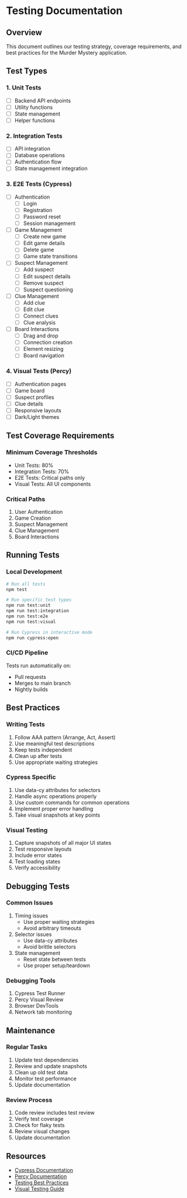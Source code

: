 # Testing Documentation

## Overview
This document outlines our testing strategy, coverage requirements, and best practices for the Murder Mystery application.

## Test Types

### 1. Unit Tests
- [ ] Backend API endpoints
- [ ] Utility functions
- [ ] State management
- [ ] Helper functions

### 2. Integration Tests
- [ ] API integration
- [ ] Database operations
- [ ] Authentication flow
- [ ] State management integration

### 3. E2E Tests (Cypress)
- [ ] Authentication
  - [ ] Login
  - [ ] Registration
  - [ ] Password reset
  - [ ] Session management
- [ ] Game Management
  - [ ] Create new game
  - [ ] Edit game details
  - [ ] Delete game
  - [ ] Game state transitions
- [ ] Suspect Management
  - [ ] Add suspect
  - [ ] Edit suspect details
  - [ ] Remove suspect
  - [ ] Suspect questioning
- [ ] Clue Management
  - [ ] Add clue
  - [ ] Edit clue
  - [ ] Connect clues
  - [ ] Clue analysis
- [ ] Board Interactions
  - [ ] Drag and drop
  - [ ] Connection creation
  - [ ] Element resizing
  - [ ] Board navigation

### 4. Visual Tests (Percy)
- [ ] Authentication pages
- [ ] Game board
- [ ] Suspect profiles
- [ ] Clue details
- [ ] Responsive layouts
- [ ] Dark/Light themes

## Test Coverage Requirements

### Minimum Coverage Thresholds
- Unit Tests: 80%
- Integration Tests: 70%
- E2E Tests: Critical paths only
- Visual Tests: All UI components

### Critical Paths
1. User Authentication
2. Game Creation
3. Suspect Management
4. Clue Management
5. Board Interactions

## Running Tests

### Local Development
```bash
# Run all tests
npm test

# Run specific test types
npm run test:unit
npm run test:integration
npm run test:e2e
npm run test:visual

# Run Cypress in interactive mode
npm run cypress:open
```

### CI/CD Pipeline
Tests run automatically on:
- Pull requests
- Merges to main branch
- Nightly builds

## Best Practices

### Writing Tests
1. Follow AAA pattern (Arrange, Act, Assert)
2. Use meaningful test descriptions
3. Keep tests independent
4. Clean up after tests
5. Use appropriate waiting strategies

### Cypress Specific
1. Use data-cy attributes for selectors
2. Handle async operations properly
3. Use custom commands for common operations
4. Implement proper error handling
5. Take visual snapshots at key points

### Visual Testing
1. Capture snapshots of all major UI states
2. Test responsive layouts
3. Include error states
4. Test loading states
5. Verify accessibility

## Debugging Tests

### Common Issues
1. Timing issues
   - Use proper waiting strategies
   - Avoid arbitrary timeouts
2. Selector issues
   - Use data-cy attributes
   - Avoid brittle selectors
3. State management
   - Reset state between tests
   - Use proper setup/teardown

### Debugging Tools
1. Cypress Test Runner
2. Percy Visual Review
3. Browser DevTools
4. Network tab monitoring

## Maintenance

### Regular Tasks
1. Update test dependencies
2. Review and update snapshots
3. Clean up old test data
4. Monitor test performance
5. Update documentation

### Review Process
1. Code review includes test review
2. Verify test coverage
3. Check for flaky tests
4. Review visual changes
5. Update documentation

## Resources
- [Cypress Documentation](https://docs.cypress.io)
- [Percy Documentation](https://docs.percy.io)
- [Testing Best Practices](https://docs.cypress.io/guides/references/best-practices)
- [Visual Testing Guide](https://docs.percy.io/docs/visual-testing) 